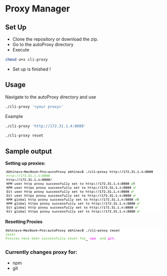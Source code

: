 # Proxy Manager



## Set Up

* Clone the repository or download the zip.
* Go to the autoProxy directory
* Execute 
```bash 
chmod u+x cli-proxy
```
* Set up is finished !
## Usage

Navigate to the autoProxy directory and use 
```bash 
./cli-proxy '<your proxy>'
```

Example
```bash
./cli-proxy 'http://172.31.1.4:8080'
```

```bash
./cli-proxy reset
```
## Sample output

**Setting up proxies:**

![Screenshot](screenshot-1.png)


**Resetting Proxies**

![Screenshot](screenshot-2.png)

### Currently changes proxy for:
* npm
* git
